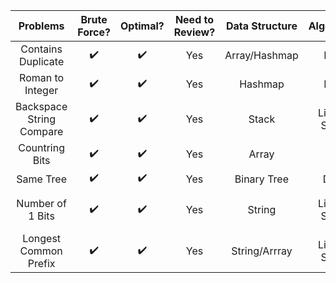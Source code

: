 | Problems | Brute Force? |    Optimal? | Need to Review?  | Data Structure  | Algorithm   | Strategy     |
| :----:   |    :----:    |     :----:  |   :----:         |   :----:        | :----:      | :----:       |
| Contains Duplicate |  ✔️          |   ✔️         |    Yes  |  Array/Hashmap  | N/A         |  Use a set   |
| Roman to Integer   |  ✔️          |   ✔️         |    Yes  |  Hashmap        | N/A         |  N/A         |
| Backspace String Compare|  ✔️     |   ✔️         |    Yes  |  Stack          | Linear Scan |  N/A         |
| Countring Bits          |  ✔️     |   ✔️         |    Yes  |  Array          | DP          |  N/A         |
| Same Tree               |  ✔️     |   ✔️         |    Yes  |  Binary Tree    | DFS         |  N/A         |
| Number of 1 Bits        |  ✔️     |   ✔️         |    Yes  |  String         | Linear Scan | use bin() func|
| Longest Common Prefix   |  ✔️     |   ✔️         |    Yes  |  String/Arrray  | Linear Scan | N/A          |
